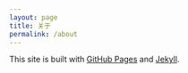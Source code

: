 ```yaml
---
layout: page
title: 关于
permalink: /about
---
```




This site is built with [GitHub Pages](https://pages.github.com/) and [Jekyll](https://jekyllrb.com/).

